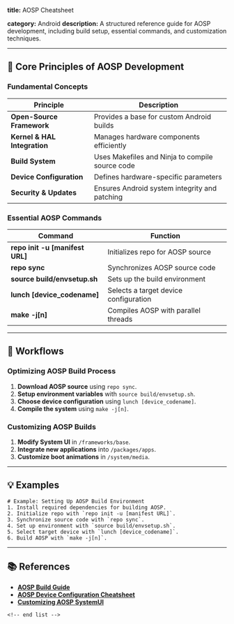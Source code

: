 **title:** AOSP Cheatsheet

**category:** Android
**description:** A structured reference guide for AOSP development, including build setup, essential commands, and customization techniques.

---

## 📱 **Core Principles of AOSP Development**

### **Fundamental Concepts**

| Principle                          | Description                                     |
| ---------------------------------- | ----------------------------------------------- |
| **Open-Source Framework**    | Provides a base for custom Android builds       |
| **Kernel & HAL Integration** | Manages hardware components efficiently         |
| **Build System**             | Uses Makefiles and Ninja to compile source code |
| **Device Configuration**     | Defines hardware-specific parameters            |
| **Security & Updates**       | Ensures Android system integrity and patching   |

### **Essential AOSP Commands**

| Command                               | Function                              |
| ------------------------------------- | ------------------------------------- |
| **repo init -u [manifest URL]** | Initializes repo for AOSP source      |
| **repo sync**                   | Synchronizes AOSP source code         |
| **source build/envsetup.sh**    | Sets up the build environment         |
| **lunch [device_codename]**     | Selects a target device configuration |
| **make -j[n]**                  | Compiles AOSP with parallel threads   |

---

## 🔄 **Workflows**

### **Optimizing AOSP Build Process**

1. **Download AOSP source** using `repo sync`.
2. **Setup environment variables** with `source build/envsetup.sh`.
3. **Choose device configuration** using `lunch [device_codename]`.
4. **Compile the system** using `make -j[n]`.

### **Customizing AOSP Builds**

1. **Modify System UI** in `/frameworks/base`.
2. **Integrate new applications** into `/packages/apps`.
3. **Customize boot animations** in `/system/media`.

---

## 💡 **Examples**

```plaintext
# Example: Setting Up AOSP Build Environment
1. Install required dependencies for building AOSP.  
2. Initialize repo with `repo init -u [manifest URL]`.  
3. Synchronize source code with `repo sync`.  
4. Set up environment with `source build/envsetup.sh`.  
5. Select target device with `lunch [device_codename]`.  
6. Build AOSP with `make -j[n]`.  
```

---

## 📚 **References**

- **[AOSP Build Guide](https://source.android.com/docs/setup/start/building)**
- **[AOSP Device Configuration Cheatsheet](https://source.android.com/docs/setup/start/developing-device)**
- **[Customizing AOSP SystemUI](https://blog.codeseasy.com/customizing-system-ui-in-aosp/)**

```
<!-- end list -->
```
